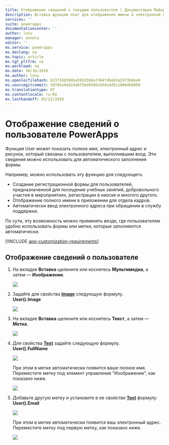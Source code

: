 ```yaml
---
title: Отображение сведений о текущем пользователе | Документация Майкрософт
description: Вставка функции User для отображения имени и электронной почты пользователя, выполнившего вход в PowerApps.
services: ''
suite: powerapps
documentationcenter: ''
author: lonu
manager: anneta
editor: ''
ms.service: powerapps
ms.devlang: na
ms.topic: article
ms.tgt_pltfrm: na
ms.workload: na
ms.date: 10/16/2016
ms.author: lonu
ms.openlocfilehash: b337188360ba592d504a7364fdbeb3a2973b8ee0
ms.sourcegitcommit: 59785e9e82da8f5bd459dcb5da3d5c18064b0899
ms.translationtype: HT
ms.contentlocale: ru-RU
ms.lasthandoff: 03/22/2018
---
```

# <a name="show-information-about-a-powerapps-user"></a>Отображение сведений о пользователе PowerApps
Функция User может показать полное имя, электронный адрес и рисунок, который связаны с пользователем, выполнившим вход. Эти сведения можно использовать для автоматического заполнения формы.

Например, можно использовать эту функцию для следующего.

* Создание регистрационной формы для пользователей, предназначенной для посещения учебных занятий, добровольного участия в мероприятиях, регистрации в киоске и многого другого.
* Отображение полного имени в приложении для отдела кадров.
* Автоматически ввод электронного адреса при обращении в службу поддержки.

По сути, эту возможность можно применять везде, где пользователям удобно использовать формы или метки, которые заполняются автоматически.

[!INCLUDE [app-customization-requirements](../../includes/app-customization-requirements.md)]

## <a name="show-user-details"></a>Отображение сведений о пользователе
1. На вкладке **Вставка** щелкните или коснитесь **Мультимедиа**, а затем — **Изображение**.
   
   ![][2]
2. Задайте для свойства **[Image](controls/properties-visual.md)** следующую формулу.
   <br>**User().Image**
   
    ![][3]
3. На вкладке **Вставка** щелкните или коснитесь **Текст**, а затем — **Метка**.  
   
    ![][4]
4. Для свойства **[Text](controls/properties-core.md)** задайте следующую формулу.
   <br>**User().FullName**
   
   ![][6]
   
   При этом в метке автоматически появится ваше полное имя. Переместите метку под элемент управления "Изображение", как показано ниже.
   
   ![][5]
5. Добавьте другую метку и установите в ее свойстве **[Text](controls/properties-core.md)** формулу:
   <br>**User().Email**  
   
    ![][8]
   
    При этом в метке автоматически появится ваш электронный адрес. Переместите метку под первую метку, как показано ниже.  
   
    ![][7]

[2]: ./media/show-current-user/add-image.png
[3]: ./media/show-current-user/imageproperty.png
[4]: ./media/show-current-user/insertlabel.png
[5]: ./media/show-current-user/label.png
[6]: ./media/show-current-user/textproperty.png
[7]: ./media/show-current-user/secondlabel.png
[8]: ./media/show-current-user/email.png
[9]: ./media/show-current-user/preview.png
